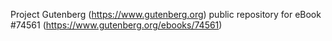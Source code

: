 Project Gutenberg (https://www.gutenberg.org) public repository for
eBook #74561 (https://www.gutenberg.org/ebooks/74561)
